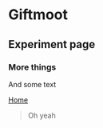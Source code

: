 <!--#include virtual="content/sidenav.html" -->

# Giftmoot

## Experiment page

### More things

And some text

[Home](index.md)

>Oh yeah